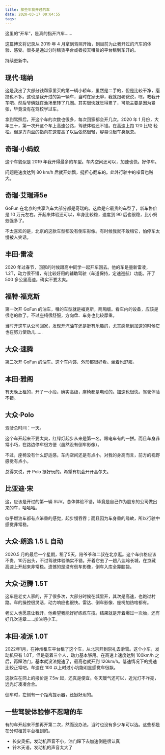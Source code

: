 ```yaml
---
title: 那些年我开过的车
date: 2020-03-17 00:04:55
tags:
---
```


这里的“开车”，是真的指开汽车……

这篇博文将记录从 2019 年 4 月拿到驾照开始，到目前为止我开过的汽车的体验、感受。很多是通过分时租赁平台或者按天租赁的平台租到车开的。

持续更新中。

<!-- more -->

## 现代·瑞纳

这是我出了大部分钱帮家里买的第一辆小轿车，虽然是二手的，但是比较干净，磨损也不多。这也是我开过的第一辆车，当时在家无聊，我就跟老爸说，嘿，教我开车吧。然后爷俩就在渔场里转了几圈。其实很快就觉得累了，可能主要是因为紧张，毕竟没有在驾校学过车。

拿到驾照后，开这个车的次数也很多，每次回家都会开几次。2020 年 1 月份，大年三十，第一次开这个车上高速公路，驾驶体验还不错。在高速上跑 120 比较
轻松。但是方向盘的指向在速度高了以后依然很轻，容易引起车身飘忽。

## 奇瑞·小蚂蚁

这个车貌似是 2019 年我开得最多的车型。车内空间还可以，加速也快。好停车。

问题是速度达到 80 km/h 后就开始飘，挺担心翻车的。此外行驶中的噪音也贼大。

## 奇瑞·艾瑞泽5e

GoFun 在北京的共享汽车大部分都是奇瑞的。这款是它最贵的车型了，新车售价是 10 万元左右。开起来体验还可以，车身比较稳，速度到 90 后也很稳，比小蚂蚁强多了。

不太喜欢的是，北京的这款车型都没有倒车影像。有时候我就不敢租它，怕停车太慢被人笑话。

## 丰田·雷凌

2020 年过春节，回家的时候跟高中同学一起开车回去。他的车是量新雷凌，1.2T，动力很不错，有比较好用的辅助驾驶（车道保持，定速巡航）功能。开了 500 多公里高速，确实不要太爽。

## 福特·福克斯

第一次开 GoFun 的油车，租的车型就是福克斯，两厢版。看车内的设备，应该是很老的款了。不过座椅很舒服，方向盘、车身也比较厚重。

当时开这车从公司回家，发现开汽油车还是挺有乐趣的，尤其感觉到加速的时候它也在努力使劲儿……

## 大众·速腾

第二次开 GoFun 的油车。这个车内饰、外形都很好看。坐着也舒服。

## 本田·雅阁

有天晚上租的，开了一小段，确实高级，座椅都是电动的。加速也很快。驾驶体验不错。

## 大众·Polo

驾驶总时间：一天。

这个车开起来不要太爽，红绿灯起步从来是第一名，跟电车有的一拼。而且车身非常小巧，在路边停车很方便（虽然没有倒车影像）。

不过，座椅没有什么舒适感，车内空间还是有点小，对我的身高而言，前方的视野感觉有点小。

总得来说，开 Polo 挺好玩的。希望有机会开开高尔夫。

## 比亚迪·宋

这，应该是开过的第一辆 SUV。总体体验不错，毕竟是自己作为股东的公司做出来的车，哈哈哈。

似乎燃油车都有点笨重的感觉，起步慢吞吞；而且因为车身重的缘故，所以行驶中感觉非常稳。

## 大众·朗逸 1.5 L 自动

2020.5 月的最后一个星期，租了5天，陪爷爷和二叔在北京逛。这个车价格应该不贵，10万出头，不过驾驶体验确实不错。开着它去了一趟八达岭长城，在京藏高速上开起来非常稳。遗憾的是没有倒车影像，倒车入库全靠脑袋。

## 大众·迈腾 1.5T

这车是老丈人家的，开了很多次，大部分时候在城里开，其次是高速，也跑过村路。车的操控很灵活，动力响应也很快。雷达、倒车影像、座椅加热啥都有。

老丈人也愿意让我开，他希望我能好好练练车技。结果就是开着爆过一次胎，还有好几次违章……加油吧小王。

## 本田·凌派 1.0T

2022年1月，在神州租车平台租了这个车，从北京开到崇礼去滑雪。这个小车，发动机只有 1.0T，但是载着三个人，动力基本够用。在高速上速度达到 100km/h 之后，再踩油门，基本就没法提速了，最高也就开到 120km/h。低速情况下的提速比较正常吧。车速在 100 以上时过小坑能明显感觉车很飘。

这款车在网上的报价是 7.5w 起，还真是便宜。冬天暖气还可以，近光灯不咋亮，远光灯凑凑合合。

倒车时，左侧有一个距离提示器，还挺好用的。

## 一些驾驶体验惨不忍睹的车

有的车开起来不想再开第二次，然而没办法，当时也没有多少车可以选。这些都是在分时租赁平台租到的。

+ 长安奥拓，发动机声音不小，油门踩下去加速倒是很认真
+ 铃木天语，发动机的声音太大了
